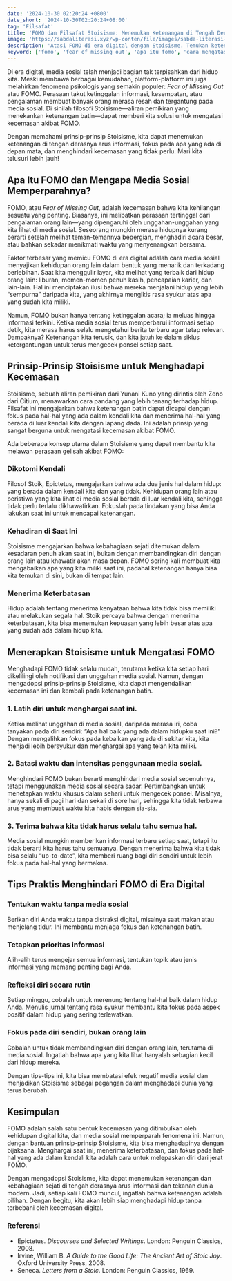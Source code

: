 ```yaml
---
date: '2024-10-30 02:20:24 +0800'
date_short: '2024-10-30T02:20:24+08:00'
tag: 'Filsafat'
title: 'FOMO dan Filsafat Stoisisme: Menemukan Ketenangan di Tengah Derasnya Arus Informasi'
image: 'https://sabdaliterasi.xyz/wp-conten/file/images/sabda-literasi-fomo-dan-filsafat-stoisisme-menemukan-ketenangan-di-tengah-derasnya-arus-informasi.jpg'
description: 'Atasi FOMO di era digital dengan Stoisisme. Temukan ketenangan batin, hargai saat ini, dan lepaskan kecemasan berlebih akibat media sosial.'
keyword: ['fomo', 'fear of missing out', 'apa itu fomo', 'cara mengatasi fomo', 'media sosial dan fomo', 'stoisisme']
---
```

<p>Di era digital, media sosial telah menjadi bagian tak terpisahkan dari hidup kita. Meski membawa berbagai kemudahan, platform-platform ini juga melahirkan fenomena psikologis yang semakin populer: <em>Fear of Missing Out</em> atau FOMO. Perasaan takut ketinggalan informasi, kesempatan, atau pengalaman membuat banyak orang merasa resah dan tergantung pada media sosial. Di sinilah filosofi Stoisisme—aliran pemikiran yang menekankan ketenangan batin—dapat memberi kita solusi untuk mengatasi kecemasan akibat FOMO.</p><p>Dengan memahami prinsip-prinsip Stoisisme, kita dapat menemukan ketenangan di tengah derasnya arus informasi, fokus pada apa yang ada di depan mata, dan menghindari kecemasan yang tidak perlu. Mari kita telusuri lebih jauh!</p><h2>Apa Itu FOMO dan Mengapa Media Sosial Memperparahnya?</h2><p>FOMO, atau <em>Fear of Missing Out</em>, adalah kecemasan bahwa kita kehilangan sesuatu yang penting. Biasanya, ini melibatkan perasaan tertinggal dari pengalaman orang lain—yang dipengaruhi oleh unggahan-unggahan yang kita lihat di media sosial. Seseorang mungkin merasa hidupnya kurang berarti setelah melihat teman-temannya bepergian, menghadiri acara besar, atau bahkan sekadar menikmati waktu yang menyenangkan bersama.</p><p>Faktor terbesar yang memicu FOMO di era digital adalah cara media sosial menyajikan kehidupan orang lain dalam bentuk yang menarik dan terkadang berlebihan. Saat kita menggulir layar, kita melihat yang terbaik dari hidup orang lain: liburan, momen-momen penuh kasih, pencapaian karier, dan lain-lain. Hal ini menciptakan ilusi bahwa mereka menjalani hidup yang lebih “sempurna” daripada kita, yang akhirnya mengikis rasa syukur atas apa yang sudah kita miliki.</p><p>Namun, FOMO bukan hanya tentang ketinggalan acara; ia meluas hingga informasi terkini. Ketika media sosial terus memperbarui informasi setiap detik, kita merasa harus selalu mengetahui berita terbaru agar tetap relevan. Dampaknya? Ketenangan kita terusik, dan kita jatuh ke dalam siklus ketergantungan untuk terus mengecek ponsel setiap saat.</p><h2>Prinsip-Prinsip Stoisisme untuk Menghadapi Kecemasan</h2><p>Stoisisme, sebuah aliran pemikiran dari Yunani Kuno yang dirintis oleh Zeno dari Citium, menawarkan cara pandang yang lebih tenang terhadap hidup. Filsafat ini mengajarkan bahwa ketenangan batin dapat dicapai dengan fokus pada hal-hal yang ada dalam kendali kita dan menerima hal-hal yang berada di luar kendali kita dengan lapang dada. Ini adalah prinsip yang sangat berguna untuk mengatasi kecemasan akibat FOMO.</p><p>Ada beberapa konsep utama dalam Stoisisme yang dapat membantu kita melawan perasaan gelisah akibat FOMO:</p><h3><strong>Dikotomi Kendali</strong></h3><p>Filosof Stoik, Epictetus, mengajarkan bahwa ada dua jenis hal dalam hidup: yang berada dalam kendali kita dan yang tidak. Kehidupan orang lain atau peristiwa yang kita lihat di media sosial berada di luar kendali kita, sehingga tidak perlu terlalu dikhawatirkan. Fokuslah pada tindakan yang bisa Anda lakukan saat ini untuk mencapai ketenangan.</p><h3><strong>Kehadiran di Saat Ini</strong></h3><p>Stoisisme mengajarkan bahwa kebahagiaan sejati ditemukan dalam kesadaran penuh akan saat ini, bukan dengan membandingkan diri dengan orang lain atau khawatir akan masa depan. FOMO sering kali membuat kita mengabaikan apa yang kita miliki saat ini, padahal ketenangan hanya bisa kita temukan di sini, bukan di tempat lain.</p><h3><strong>Menerima Keterbatasan</strong></h3><p>Hidup adalah tentang menerima kenyataan bahwa kita tidak bisa memiliki atau melakukan segala hal. Stoik percaya bahwa dengan menerima keterbatasan, kita bisa menemukan kepuasan yang lebih besar atas apa yang sudah ada dalam hidup kita.</p><h2>Menerapkan Stoisisme untuk Mengatasi FOMO</h2><p>Menghadapi FOMO tidak selalu mudah, terutama ketika kita setiap hari dikelilingi oleh notifikasi dan unggahan media sosial. Namun, dengan mengadopsi prinsip-prinsip Stoisisme, kita dapat mengendalikan kecemasan ini dan kembali pada ketenangan batin.</p><h3><strong>1. Latih diri untuk menghargai saat ini</strong>.</h3><p>Ketika melihat unggahan di media sosial, daripada merasa iri, coba tanyakan pada diri sendiri: “Apa hal baik yang ada dalam hidupku saat ini?” Dengan mengalihkan fokus pada kebaikan yang ada di sekitar kita, kita menjadi lebih bersyukur dan menghargai apa yang telah kita miliki.</p><h3><strong>2. Batasi waktu dan intensitas penggunaan media sosial</strong>.</h3><p>Menghindari FOMO bukan berarti menghindari media sosial sepenuhnya, tetapi menggunakan media sosial secara sadar. Pertimbangkan untuk menetapkan waktu khusus dalam sehari untuk mengecek ponsel. Misalnya, hanya sekali di pagi hari dan sekali di sore hari, sehingga kita tidak terbawa arus yang membuat waktu kita habis dengan sia-sia.</p><h3>3. Terima bahwa kita tidak harus selalu tahu semua hal. </h3><p>Media sosial mungkin memberikan informasi terbaru setiap saat, tetapi itu tidak berarti kita harus tahu semuanya. Dengan menerima bahwa kita tidak bisa selalu “up-to-date”, kita memberi ruang bagi diri sendiri untuk lebih fokus pada hal-hal yang bermakna.</p><h2>Tips Praktis Menghindari FOMO di Era Digital</h2><h3><strong>Tentukan waktu tanpa media sosial</strong></h3><p>Berikan diri Anda waktu tanpa distraksi digital, misalnya saat makan atau menjelang tidur. Ini membantu menjaga fokus dan ketenangan batin.</p><h3><strong>Tetapkan prioritas informasi</strong></h3><p>Alih-alih terus mengejar semua informasi, tentukan topik atau jenis informasi yang memang penting bagi Anda.</p><h3><strong>Refleksi diri secara rutin</strong></h3><p>Setiap minggu, cobalah untuk merenung tentang hal-hal baik dalam hidup Anda. Menulis jurnal tentang rasa syukur membantu kita fokus pada aspek positif dalam hidup yang sering terlewatkan.</p><h3><strong>Fokus pada diri sendiri, bukan orang lain</strong></h3><p>Cobalah untuk tidak membandingkan diri dengan orang lain, terutama di media sosial. Ingatlah bahwa apa yang kita lihat hanyalah sebagian kecil dari hidup mereka.</p><p>Dengan tips-tips ini, kita bisa membatasi efek negatif media sosial dan menjadikan Stoisisme sebagai pegangan dalam menghadapi dunia yang terus berubah.</p><h2>Kesimpulan</h2><p>FOMO adalah salah satu bentuk kecemasan yang ditimbulkan oleh kehidupan digital kita, dan media sosial memperparah fenomena ini. Namun, dengan bantuan prinsip-prinsip Stoisisme, kita bisa menghadapinya dengan bijaksana. Menghargai saat ini, menerima keterbatasan, dan fokus pada hal-hal yang ada dalam kendali kita adalah cara untuk melepaskan diri dari jerat FOMO.</p><p>Dengan mengadopsi Stoisisme, kita dapat menemukan ketenangan dan kebahagiaan sejati di tengah derasnya arus informasi dan tekanan dunia modern. Jadi, setiap kali FOMO muncul, ingatlah bahwa ketenangan adalah pilihan. Dengan begitu, kita akan lebih siap menghadapi hidup tanpa terbebani oleh kecemasan digital.</p><h3>Referensi</h3><ul><li>Epictetus. <em>Discourses and Selected Writings</em>. London: Penguin Classics, 2008.</li><li>Irvine, William B. <em>A Guide to the Good Life: The Ancient Art of Stoic Joy</em>. Oxford University Press, 2008.</li><li>Seneca. <em>Letters from a Stoic</em>. London: Penguin Classics, 1969.</li></ul>

